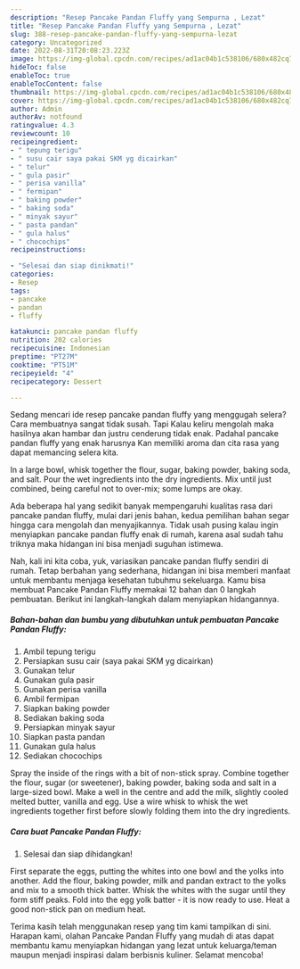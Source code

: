 ```yaml
---
description: "Resep Pancake Pandan Fluffy yang Sempurna , Lezat"
title: "Resep Pancake Pandan Fluffy yang Sempurna , Lezat"
slug: 388-resep-pancake-pandan-fluffy-yang-sempurna-lezat
category: Uncategorized
date: 2022-08-31T20:08:23.223Z
image: https://img-global.cpcdn.com/recipes/ad1ac04b1c538106/680x482cq70/pancake-pandan-fluffy-foto-resep-utama.jpg
hideToc: false
enableToc: true
enableTocContent: false
thumbnail: https://img-global.cpcdn.com/recipes/ad1ac04b1c538106/680x482cq70/pancake-pandan-fluffy-foto-resep-utama.jpg
cover: https://img-global.cpcdn.com/recipes/ad1ac04b1c538106/680x482cq70/pancake-pandan-fluffy-foto-resep-utama.jpg
author: Admin
authorAv: notfound
ratingvalue: 4.3
reviewcount: 10
recipeingredient:
- " tepung terigu"
- " susu cair saya pakai SKM yg dicairkan"
- " telur"
- " gula pasir"
- " perisa vanilla"
- " fermipan"
- " baking powder"
- " baking soda"
- " minyak sayur"
- " pasta pandan"
- " gula halus"
- " chocochips"
recipeinstructions:

- "Selesai dan siap dinikmati!"
categories:
- Resep
tags:
- pancake
- pandan
- fluffy

katakunci: pancake pandan fluffy 
nutrition: 202 calories
recipecuisine: Indonesian
preptime: "PT27M"
cooktime: "PT51M"
recipeyield: "4"
recipecategory: Dessert

---
```



Sedang mencari ide resep pancake pandan fluffy yang menggugah selera? Cara membuatnya sangat tidak susah. Tapi Kalau keliru mengolah maka hasilnya akan hambar dan justru cenderung tidak enak. Padahal pancake pandan fluffy yang enak harusnya Kan memiliki aroma dan cita rasa yang dapat memancing selera kita.


In a large bowl, whisk together the flour, sugar, baking powder, baking soda, and salt. Pour the wet ingredients into the dry ingredients. Mix until just combined, being careful not to over-mix; some lumps are okay.

Ada beberapa hal yang sedikit banyak mempengaruhi kualitas rasa dari pancake pandan fluffy, mulai dari jenis bahan, kedua pemilihan bahan segar hingga cara mengolah dan menyajikannya. Tidak usah pusing kalau ingin menyiapkan pancake pandan fluffy enak di rumah, karena asal sudah tahu triknya maka hidangan ini bisa menjadi suguhan istimewa.


Nah, kali ini kita coba, yuk, variasikan pancake pandan fluffy sendiri di rumah. Tetap berbahan yang sederhana, hidangan ini bisa memberi manfaat untuk membantu menjaga kesehatan tubuhmu sekeluarga. Kamu bisa membuat Pancake Pandan Fluffy memakai 12 bahan dan 0 langkah pembuatan. Berikut ini langkah-langkah dalam menyiapkan hidangannya.

<!--inarticleads1-->

##### Bahan-bahan dan bumbu yang dibutuhkan untuk pembuatan Pancake Pandan Fluffy:

1. Ambil  tepung terigu
1. Persiapkan  susu cair (saya pakai SKM yg dicairkan)
1. Gunakan  telur
1. Gunakan  gula pasir
1. Gunakan  perisa vanilla
1. Ambil  fermipan
1. Siapkan  baking powder
1. Sediakan  baking soda
1. Persiapkan  minyak sayur
1. Siapkan  pasta pandan
1. Gunakan  gula halus
1. Sediakan  chocochips


Spray the inside of the rings with a bit of non-stick spray. Combine together the flour, sugar (or sweetener), baking powder, baking soda and salt in a large-sized bowl. Make a well in the centre and add the milk, slightly cooled melted butter, vanilla and egg. Use a wire whisk to whisk the wet ingredients together first before slowly folding them into the dry ingredients. 

<!--inarticleads2-->

##### Cara buat Pancake Pandan Fluffy:


1. Selesai dan siap dihidangkan!

First separate the eggs, putting the whites into one bowl and the yolks into another. Add the flour, baking powder, milk and pandan extract to the yolks and mix to a smooth thick batter. Whisk the whites with the sugar until they form stiff peaks. Fold into the egg yolk batter - it is now ready to use. Heat a good non-stick pan on medium heat. 

Terima kasih telah menggunakan resep yang tim kami tampilkan di sini. Harapan kami, olahan Pancake Pandan Fluffy yang mudah di atas dapat membantu kamu menyiapkan hidangan yang lezat untuk keluarga/teman maupun menjadi inspirasi dalam berbisnis kuliner. Selamat mencoba!
